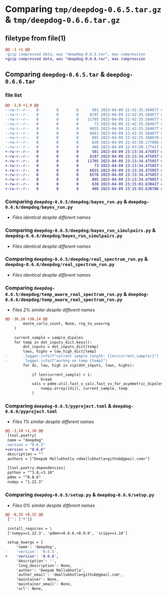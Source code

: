 # Comparing `tmp/deepdog-0.6.5.tar.gz` & `tmp/deepdog-0.6.6.tar.gz`

## filetype from file(1)

```diff
@@ -1 +1 @@
-gzip compressed data, was "deepdog-0.6.5.tar", max compression
+gzip compressed data, was "deepdog-0.6.6.tar", max compression
```

## Comparing `deepdog-0.6.5.tar` & `deepdog-0.6.6.tar`

### file list

```diff
@@ -1,9 +1,9 @@
--rw-r--r--   0        0        0      501 2023-04-09 22:42:35.584677 deepdog-0.6.5/deepdog/__init__.py
--rw-r--r--   0        0        0     8197 2023-04-09 22:42:35.584677 deepdog-0.6.5/deepdog/bayes_run.py
--rw-r--r--   0        0        0    11705 2023-04-09 22:42:35.584677 deepdog-0.6.5/deepdog/bayes_run_simulpairs.py
--rw-r--r--   0        0        0       73 2023-04-09 22:42:35.584677 deepdog-0.6.5/deepdog/meta.py
--rw-r--r--   0        0        0     6655 2023-04-09 22:42:35.584677 deepdog-0.6.5/deepdog/real_spectrum_run.py
--rw-r--r--   0        0        0     6681 2023-04-09 22:42:35.584677 deepdog-0.6.5/deepdog/temp_aware_real_spectrum_run.py
--rw-r--r--   0        0        0      895 2023-04-09 22:42:35.588678 deepdog-0.6.5/pyproject.toml
--rw-r--r--   0        0        0      630 2023-04-09 22:43:50.177066 deepdog-0.6.5/setup.py
--rw-r--r--   0        0        0      408 2023-04-09 22:43:50.177417 deepdog-0.6.5/PKG-INFO
+-rw-r--r--   0        0        0      501 2023-04-09 23:13:34.475057 deepdog-0.6.6/deepdog/__init__.py
+-rw-r--r--   0        0        0     8197 2023-04-09 23:13:34.475057 deepdog-0.6.6/deepdog/bayes_run.py
+-rw-r--r--   0        0        0    11705 2023-04-09 23:13:34.475057 deepdog-0.6.6/deepdog/bayes_run_simulpairs.py
+-rw-r--r--   0        0        0       73 2023-04-09 23:13:34.475057 deepdog-0.6.6/deepdog/meta.py
+-rw-r--r--   0        0        0     6655 2023-04-09 23:13:34.475057 deepdog-0.6.6/deepdog/real_spectrum_run.py
+-rw-r--r--   0        0        0     6576 2023-04-09 23:13:34.475057 deepdog-0.6.6/deepdog/temp_aware_real_spectrum_run.py
+-rw-r--r--   0        0        0      895 2023-04-09 23:13:34.479057 deepdog-0.6.6/pyproject.toml
+-rw-r--r--   0        0        0      630 2023-04-09 23:15:03.630427 deepdog-0.6.6/setup.py
+-rw-r--r--   0        0        0      408 2023-04-09 23:15:03.630786 deepdog-0.6.6/PKG-INFO
```

### Comparing `deepdog-0.6.5/deepdog/bayes_run.py` & `deepdog-0.6.6/deepdog/bayes_run.py`

 * *Files identical despite different names*

### Comparing `deepdog-0.6.5/deepdog/bayes_run_simulpairs.py` & `deepdog-0.6.6/deepdog/bayes_run_simulpairs.py`

 * *Files identical despite different names*

### Comparing `deepdog-0.6.5/deepdog/real_spectrum_run.py` & `deepdog-0.6.6/deepdog/real_spectrum_run.py`

 * *Files identical despite different names*

### Comparing `deepdog-0.6.5/deepdog/temp_aware_real_spectrum_run.py` & `deepdog-0.6.6/deepdog/temp_aware_real_spectrum_run.py`

 * *Files 2% similar despite different names*

```diff
@@ -36,16 +36,14 @@
 		monte_carlo_count, None, rng_to_use=rng
 	)
 
 	current_sample = sample_dipoles
 	for temp in dot_inputs_dict.keys():
 		dot_inputs = dot_inputs_dict[temp]
 		lows, highs = low_high_dict[temp]
-		_logger.info(f"current sample length: {len(current_sample)}")
-		_logger.info(f"workng on temp {temp}")
 		for di, low, high in zip(dot_inputs, lows, highs):
 
 			if len(current_sample) < 1:
 				break
 			vals = pdme.util.fast_v_calc.fast_vs_for_asymmetric_dipoleses(
 				numpy.array([di]), current_sample, temp
 			)
```

### Comparing `deepdog-0.6.5/pyproject.toml` & `deepdog-0.6.6/pyproject.toml`

 * *Files 1% similar despite different names*

```diff
@@ -1,10 +1,10 @@
 [tool.poetry]
 name = "deepdog"
-version = "0.6.5"
+version = "0.6.6"
 description = ""
 authors = ["Deepak Mallubhotla <dmallubhotla+github@gmail.com>"]
 
 [tool.poetry.dependencies]
 python = "^3.8,<3.10"
 pdme = "^0.8.6"
 numpy = "1.22.3"
```

### Comparing `deepdog-0.6.5/setup.py` & `deepdog-0.6.6/setup.py`

 * *Files 0% similar despite different names*

```diff
@@ -8,15 +8,15 @@
 {'': ['*']}
 
 install_requires = \
 ['numpy==1.22.3', 'pdme>=0.8.6,<0.9.0', 'scipy==1.10']
 
 setup_kwargs = {
     'name': 'deepdog',
-    'version': '0.6.5',
+    'version': '0.6.6',
     'description': '',
     'long_description': None,
     'author': 'Deepak Mallubhotla',
     'author_email': 'dmallubhotla+github@gmail.com',
     'maintainer': None,
     'maintainer_email': None,
     'url': None,
```


